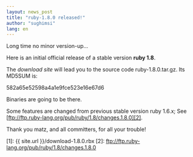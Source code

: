 ```yaml
---
layout: news_post
title: "ruby-1.8.0 released!"
author: "sughimsi"
lang: en
---
```


Long time no minor version-up…

Here is an initial official release of a stable version **ruby 1.8**.

The _download site_ will lead you to the source code
ruby-1.8.0.tar.gz. Its MD5SUM is:

<!--
The [download site][1] will lead you to the source code
ruby-1.8.0.tar.gz. Its MD5SUM is:
-->

582a65e52598a4a1e9fce523e16e67d6

Binaries are going to be there.

Some features are changed from previous stable version ruby 1.6.x; See
[ftp://ftp.ruby-lang.org/pub/ruby/1.8/changes.1.8.0][2].

Thank you matz, and all committers, for all your trouble!



[1]: {{ site.url }}/download-1.8.0.rbx
[2]: ftp://ftp.ruby-lang.org/pub/ruby/1.8/changes.1.8.0

